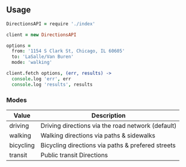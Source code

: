 ## Usage

```coffee
DirectionsAPI = require './index'

client = new DirectionsAPI

options =
  from: '1154 S Clark St, Chicago, IL 60605'
  to: 'LaSalle/Van Buren'
  mode: 'walking'

client.fetch options, (err, results) ->
  console.log 'err', err
  console.log 'results', results
```

### Modes

| Value     | Description                                       |
| --------- | ------------------------------------------------- |
| driving   | Driving directions via the road network (default) |
| walking   | Walking directions via paths & sidewalks          |
| bicycling | Bicycling directions via paths & prefered streets |
| transit   | Public transit Directions                         |
